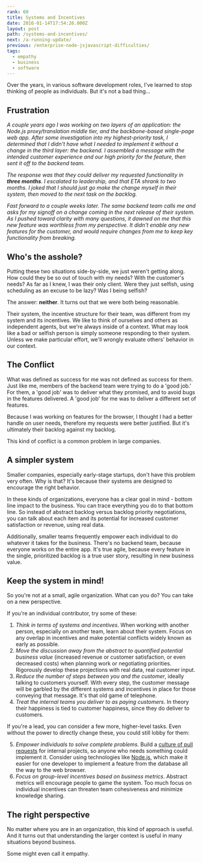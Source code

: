 ```yaml
---
rank: 60
title: Systems and Incentives
date: 2016-01-14T17:54:26.000Z
layout: post
path: /systems-and-incentives/
next: /a-running-update/
previous: /enterprise-node-jsjavascript-difficulties/
tags:
  - empathy
  - business
  - software
---
```


Over the years, in various software development roles, I've learned to stop thinking of people as individuals. But it's not a bad thing...

<div class='fold'></div>

## Frustration

*A couple years ago I was working on two layers of an application: the Node.js proxy/translation middle tier, and the backbone-based single-page web app. After some investigation into my highest-priority task, I determined that I didn't have what I needed to implement it without a change in the third layer: the backend. I assembled a message with the intended customer experience and our high priority for the feature, then sent it off to the backend team.*

*The response was that they could deliver my requested functionality in **three months**. I escalated to leadership, and that ETA shrank to two months. I joked that I should just go make the change myself in their system, then moved to the next task on the backlog.*

*Fast forward to a couple weeks later. The same backend team calls me and asks for my signoff on a change coming in the next release of their system. As I pushed toward clarity with many questions, it dawned on me that this new feature was worthless from my perspective. It didn't enable any new features for the customer, and would require changes from me to keep key functionality from breaking.*

## Who's the asshole?

Putting these two situations side-by-side, we just weren't getting along. How could they be so out of touch with my needs? With the customer's needs? As far as I knew, I was their only client. Were they just selfish, using scheduling as an excuse to be lazy? Was I being selfish?

The answer: **neither**. It turns out that we were both being reasonable.

Their system, the incentive structure for their team, was different from my system and its incentives. We like to think of ourselves and others as independent agents, but we're always inside of a context. What may look like a bad or selfish person is simply someone responding to their system. Unless we make particular effort, we'll wrongly evaluate others' behavior in our context.

## The Conflict

What was defined as success for me was not defined as success for them. Just like me, members of the backend team were trying to do a 'good job.' For them, a 'good job' was to deliver what they promised, and to avoid bugs in the features delivered. A 'good job' for me was to deliver a different set of features.

Because I was working on features for the browser, I thought I had a better handle on user needs, therefore my requests were better justified. But it's ultimately their backlog against my backlog.

This kind of conflict is a common problem in large companies.

## A simpler system

Smaller companies, especially early-stage startups, don't have this problem very often. Why is that? It's because their systems are designed to encourage the right behavior.

In these kinds of organizations, everyone has a clear goal in mind - bottom line impact to the business. You can trace everything you do to that bottom line. So instead of abstract backlog versus backlog priority negotiations, you can talk about each item and its potential for increased customer satisfaction or revenue, using real data.

Additionally, smaller teams frequently empower each individual to do whatever it takes for the business. There's no backend team, because everyone works on the entire app. It's true agile, because every feature in the single, prioritized backlog is a true user story, resulting in new business value.

## Keep the system in mind!

So you're not at a small, agile organization. What can you do? You can take on a new perspective.

If you're an individual contributor, try some of these:

1. *Think in terms of systems and incentives*. When working with another person, especially on another team, learn about their system. Focus on any overlap in incentives and make potential conflicts widely known as early as possible.
2. *Move the discussion away from the abstract to quantified potential business value* (increased revenue or customer satisfaction, or even decreased costs) when planning work or negotiating priorities. Rigorously develop these projections with real data, real customer input.
3. *Reduce the number of steps between you and the customer*, ideally talking to customers yourself. With every step, the customer message will be garbled by the different systems and incentives in place for those conveying that message. It's that old game of telephone.
4. *Treat the internal teams you deliver to as paying customers*. In theory their happiness is tied to customer happiness, since they do deliver to customers.

If you're a lead, you can consider a few more, higher-level tasks. Even without the power to directly change these, you could still lobby for them:

5. *Empower individuals to solve complete problems*. Build a [culture of pull requests](http://neilb.org/2014/12/31/pr-etiquette.html) for internal projects, so anyone who needs something could implement it. Consider using technologies like [Node.js](https://nodejs.org/), which make it easier for one developer to implement a feature from the database all the way to the web browser.
6. *Focus on group-level incentives based on business metrics*. Abstract metrics will encourage people to game the system. Too much focus on individual incentives can threaten team cohesiveness and minimize knowledge sharing.

## The right perspective

No matter where you are in an organization, this kind of approach is useful. And it turns out that understanding the larger context is useful in many situations beyond business.

Some might even call it empathy.
